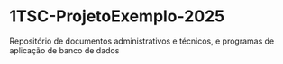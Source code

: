 # 1TSC-ProjetoExemplo-2025
Repositório de documentos administrativos e técnicos, e programas de aplicação de banco de dados
